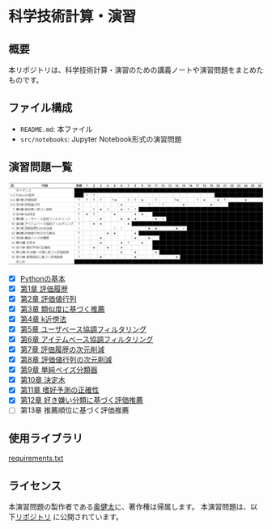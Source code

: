 # 科学技術計算・演習

## 概要

本リポジトリは、科学技術計算・演習のための講義ノートや演習問題をまとめたものです。

## ファイル構成

- `README.md`: 本ファイル
- `src/notebooks`: Jupyter Notebook形式の演習問題


## 演習問題一覧

![演習問題](src/images/課題リスト%202024-04-15%20152008.png)


- [x] [Pythonの基本](src/notebooks/pythonTutorial.ipynb)
- [x] [第1章 評価履歴](src/notebooks/chap01.ipynb)
- [x] [第2章 評価値行列](src/notebooks/chap02.ipynb)
- [x] [第3章 類似度に基づく推薦](src/notebooks/chap03.ipynb)
- [x] [第4章 k近傍法](src/notebooks/chap04.ipynb)
- [x] [第5章 ユーザベース協調フィルタリング](src/notebooks/chap05.ipynb)
- [x] [第6章 アイテムベース協調フィルタリング](src/notebooks/chap06.ipynb)
- [x] [第7章 評価履歴の次元削減](src/notebooks/chap07.ipynb)
- [x] [第8章 評価値行列の次元削減](src/notebooks/chap08.ipynb)
- [x] [第9章 単純ベイズ分類器](src/notebooks/chap09.ipynb)
- [x] [第10章 決定木](src/notebooks/chap10.ipynb)
- [x] [第11章 嗜好予測の正確性](src/notebooks/chap11.ipynb)
- [x] [第12章 好き嫌い分類に基づく評価推薦](src/notebooks/chap12.ipynb)
- [ ] 第13章 推薦順位に基づく評価推薦

## 使用ライブラリ

[requirements.txt](requirements.txt)

## ライセンス

本演習問題の製作者である[奥健太](https://github.com/okukenta)に、著作権は帰属します。
本演習問題は、以下[リポジトリ](https://github.com/recsyslab/recsys-python) に公開されています。